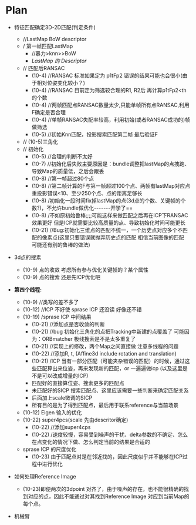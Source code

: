 # Plan

- 特征匹配确定3D-2D匹配(判定条件)
	- //LastMap BoW descriptor
	- / 第一帧匹配LastMap
		- //暴力>knn>>BoW
		- *LastMap 的 Descriptor*
	- // 匹配后RANSAC
		- (10-4) //RANSAC 标准如果定为 p1tFp2 错误的结果可能也会很小(由于相对位姿变化较小？)
		- (10-4) //RANSAC 目前定为筛选较合理的R1, R2后 再计算p1tFp2<th的个数
		- (10-4) //两帧匹配点RANSAC数量太少,只能单帧所有点RANSAC,利用F确定是否合理
		- (10-4) //单帧RANSAC失配率较高，利用初始(或者RANSAC成功的)帧做筛选
		- (10-5) //初始Knn匹配，投影搜索匹配第二帧 最后验证F
	- // (10-5)三角化
	- // 初始化
		- (10-5) //合理的判断不太好
		- (10-7) //初始化后失败主要原因是：bundle调整把lastMap的点拽跑、导致Map的质量低，之后会跟丢
		- (10-8) //第一帧超过80个点
		- (10-8) //第二帧计算的F与第一帧超过100个点、两帧有lastMap对应点重投影错误<10、至少250个点、点的距离足够长
		- (10-8) /初始化一段时间fix掉lastMap的点(3d点的个数、关键帧的个数?)，不允许bundle做优化-------开学了==
		- (10-8) /不如原初始鲁棒;;;;可能这样来做匹配之后再在ICP下RANSAC效果更好 但是ICP就需要比较高质量的点、导致初始化时间可能更长
		- (10-21) //Bug:初始化三维点的匹配不统一，一个历史点对应多个不匹配的像素点(这里只要错误就抛弃历史点的匹配 相信当前图像的匹配 可能还有别的鲁棒的做法)
- 3d点的搜素
	- (10-9) 点的收敛 考虑所有参与优化关键帧的？某个属性
	- (10-9) 点的搜索 还是先ICP优化吧
- **第四个线程:**
	- (10-9) //类写的差不多了
	- (10-12) //ICP 不好使 sprase ICP 还没读 好像还不错
	- (10-19) /sprase ICP 中间结果
		- (10-21) //添加点是否收敛的判断
		- (10-21) //bug 初始化三角化的点把Tracking中新建的点覆盖了 可能因为：ORBmatcher 极线搜索是不是太多重复了
		- (10-21) //实现上的修改，两个Map之间直接做 注意多线程的问题
		- (10-22) //添加R, t, (Affine3d include rotation and translation)
		- (10-21) /ICP 当有一部分匹配（可能夹杂错误的匹配）的时候，通过这些匹配算出来位姿，再来发现新的匹配，or 一遍遍做icp (以及这里是不是可以改成增量的ICP)
		- 匹配好的直接算位姿、搜索更多的匹配点
		- 未匹配好的SICP 搜索匹配点、这里应该需要一些判断来确定匹配关系
		- 后面加上scale微调的SICP
		- 所有目的是为了得到匹配点，最后用于联系reference与当前场景
	- (10-12) Eigen 输入的优化
	- (10-22) super4pcs(scale 先由descritor确定)
		- (10-22) //添加super4cps
		- (10-22) /速度较慢，容易受到噪声的干扰、delta参数的不确定、怎么在点变化的情况下做、怎么判定当前的结果是合适的
	- sprase ICP 的尺度优化
		- (10-23) 由于匹配点对是在邻近找的，因此尺度似乎并不能够在ICP过程中进行优化
- 如何处理Reference Image
	- (10-23)即便两次的3dpoint 对齐了，由于噪声的存在，也不能很精确的找到对应的点，因此不能通过对其找到Reference Image 对应到当前Map的每个点。

- 机械臂
